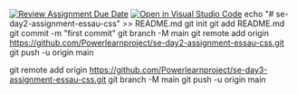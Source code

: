 [![Review Assignment Due Date](https://classroom.github.com/assets/deadline-readme-button-22041afd0340ce965d47ae6ef1cefeee28c7c493a6346c4f15d667ab976d596c.svg)](https://classroom.github.com/a/g7QA63Hz)
[![Open in Visual Studio Code](https://classroom.github.com/assets/open-in-vscode-2e0aaae1b6195c2367325f4f02e2d04e9abb55f0b24a779b69b11b9e10269abc.svg)](https://classroom.github.com/online_ide?assignment_repo_id=15594286&assignment_repo_type=AssignmentRepo)
echo "# se-day2-assignment-essau-css" >> README.md
git init
git add README.md
git commit -m "first commit"
git branch -M main
git remote add origin https://github.com/Powerlearnproject/se-day2-assignment-essau-css.git
git push -u origin main

git remote add origin https://github.com/Powerlearnproject/se-day3-assignment-essau-css.git
git branch -M main
git push -u origin main

